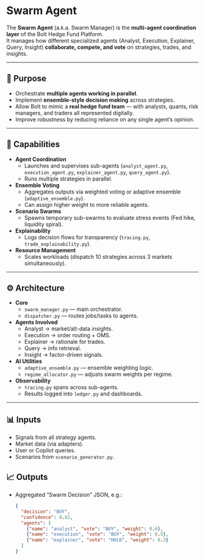# Swarm Agent

The **Swarm Agent** (a.k.a. Swarm Manager) is the **multi-agent coordination layer** of the Bolt Hedge Fund Platform.  
It manages how different specialized agents (Analyst, Execution, Explainer, Query, Insight) **collaborate, compete, and vote** on strategies, trades, and insights.

---

## 🎯 Purpose
- Orchestrate **multiple agents working in parallel**.  
- Implement **ensemble-style decision making** across strategies.  
- Allow Bolt to mimic a **real hedge fund team** — with analysts, quants, risk managers, and traders all represented digitally.  
- Improve robustness by reducing reliance on any single agent’s opinion.  

---

## 🧩 Capabilities
- **Agent Coordination**
  - Launches and supervises sub-agents (`analyst_agent.py`, `execution_agent.py`, `explainer_agent.py`, `query_agent.py`).  
  - Runs multiple strategies in parallel.  
- **Ensemble Voting**
  - Aggregates outputs via weighted voting or adaptive ensemble (`adaptive_ensemble.py`).  
  - Can assign higher weight to more reliable agents.  
- **Scenario Swarms**
  - Spawns temporary sub-swarms to evaluate stress events (Fed hike, liquidity spiral).  
- **Explainability**
  - Logs decision flows for transparency (`tracing.py`, `trade_explainability.py`).  
- **Resource Management**
  - Scales workloads (dispatch 10 strategies across 3 markets simultaneously).  

---

## ⚙️ Architecture
- **Core**
  - `swarm_manager.py` — main orchestrator.  
  - `dispatcher.py` — routes jobs/tasks to agents.  
- **Agents Involved**
  - Analyst → market/alt-data insights.  
  - Execution → order routing + OMS.  
  - Explainer → rationale for trades.  
  - Query → info retrieval.  
  - Insight → factor-driven signals.  
- **AI Utilities**
  - `adaptive_ensemble.py` — ensemble weighting logic.  
  - `regime_allocator.py` — adjusts swarm weights per regime.  
- **Observability**
  - `tracing.py` spans across sub-agents.  
  - Results logged into `ledger.py` and dashboards.  

---

## 📊 Inputs
- Signals from all strategy agents.  
- Market data (via adapters).  
- User or Copilot queries.  
- Scenarios from `scenario_generator.py`.  

## 📈 Outputs
- Aggregated “Swarm Decision” JSON, e.g.:  
  ```json
  {
    "decision": "BUY",
    "confidence": 0.82,
    "agents": [
      {"name": "analyst", "vote": "BUY", "weight": 0.6},
      {"name": "execution", "vote": "BUY", "weight": 0.5},
      {"name": "explainer", "vote": "HOLD", "weight": 0.3}
    ]
  }